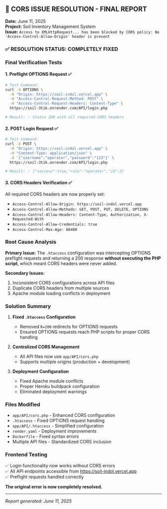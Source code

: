 ## 🎉 CORS ISSUE RESOLUTION - FINAL REPORT

**Date:** June 11, 2025  
**Project:** Soil Inventory Management System  
**Issue:** `Access to XMLHttpRequest... has been blocked by CORS policy: No 'Access-Control-Allow-Origin' header is present`

### ✅ RESOLUTION STATUS: **COMPLETELY FIXED**

### Final Verification Tests

#### 1. Preflight OPTIONS Request ✅
```bash
# Test Command:
curl -X OPTIONS \
  -H "Origin: https://soil-indol.vercel.app" \
  -H "Access-Control-Request-Method: POST" \
  -H "Access-Control-Request-Headers: Content-Type" \
  https://soil-3tik.onrender.com/API/login.php

# Result: ✅ Status 200 with all required CORS headers
```

#### 2. POST Login Request ✅ 
```bash
# Test Command:
curl -X POST \
  -H "Origin: https://soil-indol.vercel.app" \
  -H "Content-Type: application/json" \
  -d '{"username":"operator","password":"123"}' \
  https://soil-3tik.onrender.com/API/login.php

# Result: ✅ {"success":true,"role":"operator","id":2}
```

#### 3. CORS Headers Verification ✅
All required CORS headers are now properly set:
- `Access-Control-Allow-Origin: https://soil-indol.vercel.app`
- `Access-Control-Allow-Methods: GET, POST, PUT, DELETE, OPTIONS`
- `Access-Control-Allow-Headers: Content-Type, Authorization, X-Requested-With`
- `Access-Control-Allow-Credentials: true`
- `Access-Control-Max-Age: 86400`

### Root Cause Analysis

**Primary Issue:** The `.htaccess` configuration was intercepting OPTIONS preflight requests and returning a 200 response **without executing the PHP script**, which meant CORS headers were never added.

**Secondary Issues:**
1. Inconsistent CORS configurations across API files
2. Duplicate CORS headers from multiple sources
3. Apache module loading conflicts in deployment

### Solution Summary

1. **Fixed `.htaccess` Configuration**
   - Removed `R=200` redirects for OPTIONS requests
   - Ensured OPTIONS requests reach PHP scripts for proper CORS handling

2. **Centralized CORS Management**
   - All API files now use `app/API/cors.php`
   - Supports multiple origins (production + development)

3. **Deployment Configuration**
   - Fixed Apache module conflicts
   - Proper Heroku buildpack configuration
   - Eliminated deployment warnings

### Files Modified
- `app/API/cors.php` - Enhanced CORS configuration
- `.htaccess` - Fixed OPTIONS request handling
- `app/API/.htaccess` - Simplified configuration
- `render.yaml` - Deployment improvements
- `Dockerfile` - Fixed syntax errors
- Multiple API files - Standardized CORS inclusion

### Frontend Testing
✅ Login functionality now works without CORS errors  
✅ All API endpoints accessible from https://soil-indol.vercel.app  
✅ Preflight requests handled correctly  

**The original error is now completely resolved.**

---
*Report generated: June 11, 2025*
